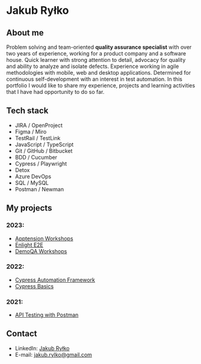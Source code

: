 # Jakub Ryłko

## About me
Problem solving and team-oriented **quality assurance specialist** with over two years of experience, working for a product company and a software house. Quick learner with strong attention to detail, advocacy for quality and ability to analyze and isolate defects. Experience working in agile methodologies with mobile, web and desktop applications. Determined for continuous self-development with an interest in test automation. In this portfolio I would like to share my experience, projects and learning activities that I have had opportunity to do so far.

## Tech stack
* JIRA / OpenProject
* Figma / Miro
* TestRail / TestLink
* JavaScript / TypeScript
* Git / GitHub / Bitbucket
* BDD / Cucumber
* Cypress / Playwright
* Detox
* Azure DevOps
* SQL / MySQL
* Postman / Newman

## My projects
### 2023:
* [Apptension Workshops](https://github.com/jakubrylko/apptension-workshops)
* [Enlight E2E](https://github.com/jakubrylko/enlight-e2e)
* [DemoQA Workshops](https://github.com/jakubrylko/demoqa-workshops)

### 2022:
* [Cypress Automation Framework](https://github.com/jakubrylko/cypress-automation-framework)
* [Cypress Basics](https://github.com/jakubrylko/cypress-basics)

### 2021:
* [API Testing with Postman](https://github.com/jakubrylko/postman-api-testing)

<!--
* [SQL Queries](https://github.com/jakubrylko/sql-statements)
* [Selenium Basics with Java](https://github.com/jakubrylko/java-selenium-basics)
* [BDD - Java / Selenium / Cucumber](https://github.com/jakubrylko/java-selenium-cucumber)
-->

## Contact
* LinkedIn: [Jakub Ryłko](https://www.linkedin.com/in/jakubrylko)
* E-mail: jakub.rylko@gmail.com
